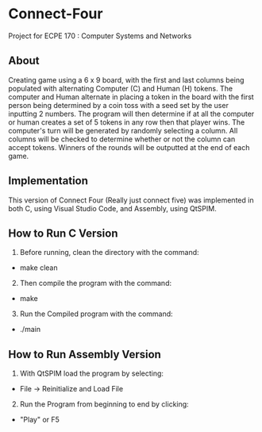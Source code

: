 # Connect-Four
Project for ECPE 170 : Computer Systems and Networks

## About
Creating game using a 6 x 9 board, with the first and last columns being populated with alternating Computer (C) and Human (H) tokens. The computer and Human alternate in placing a token in the board with the first person being determined by a coin toss with a seed set by the user inputting 2 numbers. The program will then determine if at all the computer or human creates a set of 5 tokens in any row then that player wins. The computer's turn will be generated by randomly selecting a column. All columns will be checked to determine whether or not the column can accept tokens. Winners of the rounds will be outputted at the end of each game.

## Implementation
This version of Connect Four (Really just connect five) was implemented in both C, using Visual Studio Code, and Assembly, using QtSPIM. 

## How to Run C Version
1. Before running, clean the directory with the command:
- make clean
2. Then compile the program with the command:
- make
3. Run the Compiled program with the command:
- ./main

## How to Run Assembly Version
1. With QtSPIM load the program by selecting:
- File -> Reinitialize and Load File
2. Run the Program from beginning to end by clicking:
- "Play" or F5
